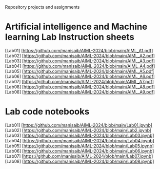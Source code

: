 Repository projects and assignments<br>
# Artificial intelligence and Machine learning Lab Instruction sheets<br>
[Lab01] [https://github.com/manisaib/AIML-2024/blob/main/AIML_A1.pdf]<br>
[Lab02] [https://github.com/manisaib/AIML-2024/blob/main/AIML_A2.pdf]<br>
[Lab03] [https://github.com/manisaib/AIML-2024/blob/main/AIML_A3.pdf]<br>
[Lab04] [https://github.com/manisaib/AIML-2024/blob/main/AIML_A4.pdf]<br>
[Lab05] [https://github.com/manisaib/AIML-2024/blob/main/AIML_A5.pdf]<br>
[Lab06] [https://github.com/manisaib/AIML-2024/blob/main/AIML_A6.pdf]<br>
[Lab07] [https://github.com/manisaib/AIML-2024/blob/main/AIML_A7.pdf]<br>
[Lab08] [https://github.com/manisaib/AIML-2024/blob/main/AIML_A8.pdf]<br>
[Lab08] [https://github.com/manisaib/AIML-2024/blob/main/AIML_A9.pdf]<br>

# Lab code notebooks <br>
[Lab01] [https://github.com/manisaib/AIML-2024/blob/main/Lab01.ipynb]<br>
[Lab02] [https://github.com/manisaib/AIML-2024/blob/main/Lab2.ipynb]<br>
[Lab03] [https://github.com/manisaib/AIML-2024/blob/main/Lab03.ipynb]<br>
[Lab04] [https://github.com/manisaib/AIML-2024/blob/main/Lab04.ipynb]<br>
[Lab05] [https://github.com/manisaib/AIML-2024/blob/main/Lab05.ipynb]<br>
[Lab06] [https://github.com/manisaib/AIML-2024/blob/main/Lab06.ipynb]<br>
[Lab07] [https://github.com/manisaib/AIML-2024/blob/main/Lab07.ipynb]<br>
[Lab08] [https://github.com/manisaib/AIML-2024/blob/main/Lab08.ipynb]<br>








